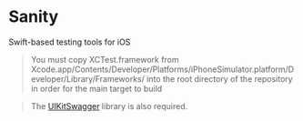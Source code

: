 Sanity
======

Swift-based testing tools for iOS


> You must copy XCTest.framework from Xcode.app/Contents/Developer/Platforms/iPhoneSimulator.platform/Developer/Library/Frameworks/ into the root directory of the repository in order for the main target to build

> The [UIKitSwagger](https://github.com/samodom/UIKitSwagger) library is also required.


